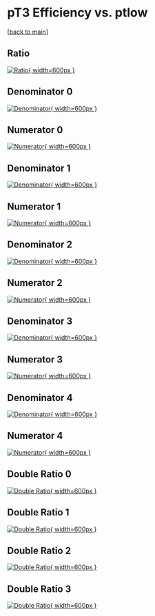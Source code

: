 # pT3 Efficiency vs. ptlow

[[back to main](./)]



## Ratio

[![Ratio](../mtv/var/pT3_base_13_0_eff_ptlow.png){ width=600px }](../mtv/var/pT3_base_13_0_eff_ptlow.pdf)

## Denominator 0

[![Denominator](../mtv/den/pT3_base_13_0_eff_ptlow_den0.png){ width=600px }](../mtv/den/pT3_base_13_0_eff_ptlow_den0.pdf)

## Numerator 0

[![Numerator](../mtv/num/pT3_base_13_0_eff_ptlow_num0.png){ width=600px }](../mtv/num/pT3_base_13_0_eff_ptlow_num0.pdf)

## Denominator 1

[![Denominator](../mtv/den/pT3_base_13_0_eff_ptlow_den1.png){ width=600px }](../mtv/den/pT3_base_13_0_eff_ptlow_den1.pdf)

## Numerator 1

[![Numerator](../mtv/num/pT3_base_13_0_eff_ptlow_num1.png){ width=600px }](../mtv/num/pT3_base_13_0_eff_ptlow_num1.pdf)

## Denominator 2

[![Denominator](../mtv/den/pT3_base_13_0_eff_ptlow_den2.png){ width=600px }](../mtv/den/pT3_base_13_0_eff_ptlow_den2.pdf)

## Numerator 2

[![Numerator](../mtv/num/pT3_base_13_0_eff_ptlow_num2.png){ width=600px }](../mtv/num/pT3_base_13_0_eff_ptlow_num2.pdf)

## Denominator 3

[![Denominator](../mtv/den/pT3_base_13_0_eff_ptlow_den3.png){ width=600px }](../mtv/den/pT3_base_13_0_eff_ptlow_den3.pdf)

## Numerator 3

[![Numerator](../mtv/num/pT3_base_13_0_eff_ptlow_num3.png){ width=600px }](../mtv/num/pT3_base_13_0_eff_ptlow_num3.pdf)

## Denominator 4

[![Denominator](../mtv/den/pT3_base_13_0_eff_ptlow_den4.png){ width=600px }](../mtv/den/pT3_base_13_0_eff_ptlow_den4.pdf)

## Numerator 4

[![Numerator](../mtv/num/pT3_base_13_0_eff_ptlow_num4.png){ width=600px }](../mtv/num/pT3_base_13_0_eff_ptlow_num4.pdf)

## Double Ratio 0

[![Double Ratio](../mtv/ratio/pT3_base_13_0_eff_ptlow_ratio0.png){ width=600px }](../mtv/ratio/pT3_base_13_0_eff_ptlow_ratio0.pdf)

## Double Ratio 1

[![Double Ratio](../mtv/ratio/pT3_base_13_0_eff_ptlow_ratio1.png){ width=600px }](../mtv/ratio/pT3_base_13_0_eff_ptlow_ratio1.pdf)

## Double Ratio 2

[![Double Ratio](../mtv/ratio/pT3_base_13_0_eff_ptlow_ratio2.png){ width=600px }](../mtv/ratio/pT3_base_13_0_eff_ptlow_ratio2.pdf)

## Double Ratio 3

[![Double Ratio](../mtv/ratio/pT3_base_13_0_eff_ptlow_ratio3.png){ width=600px }](../mtv/ratio/pT3_base_13_0_eff_ptlow_ratio3.pdf)

